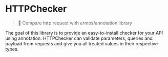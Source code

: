 # HTTPChecker
> 🔎 Compare http request with ermos/annotation library

The goal of this library is to provide an easy-to-install checker
for your API using annotation. HTTPChecker can validate parameters,
queries and payload from requests and give you all treated values in
their respective types.
